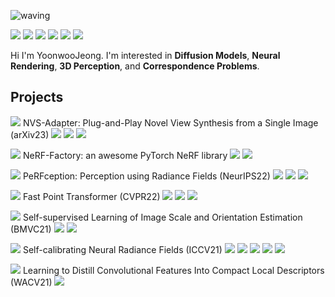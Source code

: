 ![waving](https://capsule-render.vercel.app/api?type=waving&height=200&text=Yoonwoo%20Jeong&fontAlign=60&fontAlignY=40&color=gradient)


<a href="https://yoonwooinfo.notion.site" target="_blank"><img src="https://img.shields.io/badge/Blog-black?style=plastic&logo=Medium&logoColor=#000000"/></a>
<a href="https://www.facebook.com/profile.php?id=100006918221839" target="_blank"><img src="https://img.shields.io/badge/Facebook-white?style=plastic&logo=Facebook&logoColor=#1877F2"/></a>
<a href="https://www.linkedin.com/in/yoonwoo-jeong-6994ab185/" target="_blank"><img src="https://img.shields.io/badge/LinkedIn-blue?style=plastic&logo=LinkedIn&logoColor=#0A66C2"/></a>
<a href="https://www.overleaf.com/read/xvqdfqfjpkyc" target="_blank"><img src="https://img.shields.io/badge/CurriculumVitae-green?style=plastic&logo=Overleaf&logoColor=#47A141"/></a>
<a href="mailto:﻿jyw123822@gmail.com" target="_blank"><img src="https://img.shields.io/badge/Mail-red?style=plastic&logo=Gmail&logoColor=white"/></a>
<a href="https://twitter.com/yoonwoojeong" target="_blank"><img src="https://img.shields.io/badge/Twitter-white?style=plastic&logo=Twitter&logoColor=skyblue"/></a>


Hi I'm YoonwooJeong. I'm interested in **Diffusion Models**, **Neural Rendering**, **3D Perception**, and **Correspondence Problems**. 
## Projects 

 <img src="https://img.shields.io/badge/1st%20Author-gold?style=plastic"/> NVS-Adapter: Plug-and-Play Novel View Synthesis from a Single Image (arXiv23) <a href="https://arxiv.org/abs/2312.07315" target="_blank"><img src="https://img.shields.io/badge/arXiv-skygreen?style=plastic&logo=arXiv&logoColor=yellow"/></a> <a href="https://postech-cvlab.github.io/nvsadapter/" target="_blank"><img src="https://img.shields.io/badge/Project%20Page-9cf?style=plastic&logo=GitBook&logoColor=#3884FF"/></a> <a href="https://github.com/kakaobrain/nvs-adapter" target="_blank"><img src="https://img.shields.io/badge/Code-black?style=plastic&logo=GitHub&logoColor=#18171"/></a> 


 <img src="https://img.shields.io/badge/Project%20Leader-gold?style=plastic"/> NeRF-Factory: an awesome PyTorch NeRF library <a href="https://github.com/kakaobrain/NeRF-Factory" target="_blank"><img src="https://img.shields.io/badge/Code-black?style=plastic&logo=GitHub&logoColor=#181717"/></a> <a href="https://kakaobrain.github.io/NeRF-Factory/" target="_blank"><img src="https://img.shields.io/badge/Project%20Page-9cf?style=plastic&logo=GitBook&logoColor=#3884FF"/></a> 

 <img src="https://img.shields.io/badge/1st%20Author-gold?style=plastic"/> PeRFception: Perception using Radiance Fields (NeurIPS22) <a href="https://github.com/POSTECH-CVLab/PeRFception" target="_blank"><img src="https://img.shields.io/badge/Code-black?style=plastic&logo=GitHub&logoColor=#181717"/></a> <a href="https://openreview.net/pdf?id=MzaPEKHv-0J" target="_blank"><img src="https://img.shields.io/badge/arXiv-skygreen?style=plastic&logo=arXiv&logoColor=yellow"/></a> <a href="https://postech-cvlab.github.io/PeRFception/" target="_blank"><img src="https://img.shields.io/badge/Project%20Page-9cf?style=plastic&logo=GitBook&logoColor=#3884FF"/></a> 


 <img src="https://img.shields.io/badge/2nd%20Author-silver?style=plastic"/> Fast Point Transformer (CVPR22) <a href="https://github.com/POSTECH-CVLab/FastPointTransformer" target="_blank"><img src="https://img.shields.io/badge/Code-black?style=plastic&logo=GitHub&logoColor=#181717"/></a> <a href="https://arxiv.org/abs/2112.04702" target="_blank"><img src="https://img.shields.io/badge/arXiv-skygreen?style=plastic&logo=arXiv&logoColor=yellow"/></a> <a href="https://cvlab.postech.ac.kr/research/FPT/" target="_blank"><img src="https://img.shields.io/badge/Project%20Page-9cf?style=plastic&logo=GitBook&logoColor=#3884FF"/></a> 

<img src="https://img.shields.io/badge/2nd%20Author-silver?style=plastic"/>   Self-supervised Learning of Image Scale and Orientation Estimation (BMVC21) 
<a href="https://github.com/bluedream1121/self-sca-ori" target="_blank"><img src="https://img.shields.io/badge/Code-black?style=plastic&logo=GitHub&logoColor=#181717"/></a> 
<a href="https://arxiv.org/abs/2108.13826" target="_blank"><img src="https://img.shields.io/badge/arXiv-skygreen?style=plastic&logo=arXiv&logoColor=yellow"/></a> 

<img src="https://img.shields.io/badge/1st%20Author-gold?style=plastic"/>  Self-calibrating Neural Radiance Fields (ICCV21) 
<a href="https://github.com/POSTECH-CVLab/SCNeRF" target="_blank"><img src="https://img.shields.io/badge/Code-black?style=plastic&logo=GitHub&logoColor=#181717"/></a> 
<a href="https://arxiv.org/abs/2108.13826" target="_blank"><img src="https://img.shields.io/badge/arXiv-skygreen?style=plastic&logo=arXiv&logoColor=yellow"/></a> 
<a href="https://postech-cvlab.github.io/SCNeRF/" target="_blank"><img src="https://img.shields.io/badge/Project%20Page-9cf?style=plastic&logo=GitBook&logoColor=#3884FF"/></a> 
<a href="https://www.youtube.com/watch?v=wsjx6geduvk" target="_blank"><img src="https://img.shields.io/badge/Quick%20Intro-white?style=plastic&logo=YouTube&logoColor=red"/></a> 
<a href="https://www.youtube.com/watch?v=DDy2DYrW9G0" target="_blank"><img src="https://img.shields.io/badge/Full%20Video-white?style=plastic&logo=YouTube&logoColor=red"/></a> 

<img src="https://img.shields.io/badge/2nd%20Author-silver?style=plastic"/> Learning to Distill Convolutional Features Into Compact Local Descriptors (WACV21) <a href="https://openaccess.thecvf.com/content/WACV2021/papers/Lee_Learning_to_Distill_Convolutional_Features_Into_Compact_Local_Descriptors_WACV_2021_paper.pdf" target="_blank"><img src="https://img.shields.io/badge/arXiv-skygreen?style=plastic&logo=arXiv&logoColor=yellow"/></a> 
